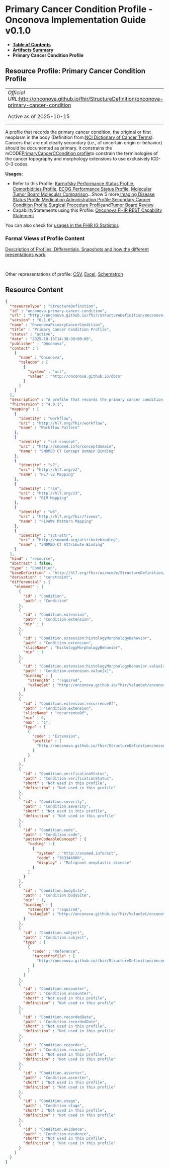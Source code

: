 # Primary Cancer Condition Profile - Onconova Implementation Guide v0.1.0

* [**Table of Contents**](toc.md)
* [**Artifacts Summary**](artifacts.md)
* **Primary Cancer Condition Profile**

## Resource Profile: Primary Cancer Condition Profile 

| | |
| :--- | :--- |
| *Official URL*:http://onconova.github.io/fhir/StructureDefinition/onconova-primary-cancer-condition | *Version*:0.1.0 |
| Active as of 2025-10-15 | *Computable Name*:OnconovaPrimaryCancerCondition |

 
A profile that records the primary cancer condition, the original or first neoplasm in the body (Definition from:[NCI Dictionary of Cancer Terms](https://www.cancer.gov/publications/dictionaries/cancer-terms/def/primary-tumor)). Cancers that are not clearly secondary (i.e., of uncertain origin or behavior) should be documented as primary. 
It constrains the mCODE[PrimaryCancerCCondition profile](http://hl7.org/fhir/us/mcode/StructureDefinition/mcode-primary-cancer-condition)to constrain the terminologies of the cancer topography and morphology extensions to use exclusively ICD-O-3 codes. 

**Usages:**

* Refer to this Profile: [Karnofsky Performance Status Profile](StructureDefinition-onconova-Karnofsky-performance-status.md), [Comorbidities Profile](StructureDefinition-onconova-comorbidities.md), [ECOG Performance Status Profile](StructureDefinition-onconova-ecog-performance-status.md), [Molecular Tumor Board Molecular Comparison](StructureDefinition-onconova-ext-molecular-tumor-board-molecular-comparison.md)...Show 5 more,[Imaging Disease Status Profile](StructureDefinition-onconova-imaging-disease-status.md),[Medication Administration Profile](StructureDefinition-onconova-medication-administration.md),[Secondary Cancer Condition Profile](StructureDefinition-onconova-secondary-cancer-condition.md),[Surgical Procedure Profile](StructureDefinition-onconova-surgical-procedure.md)and[Tumor Board Review](StructureDefinition-onconova-tumor-board-review.md)
* CapabilityStatements using this Profile: [Onconova FHIR REST Capability Statement](CapabilityStatement-onconova-capability-statement.md)

You can also check for [usages in the FHIR IG Statistics](https://packages2.fhir.org/xig/onconova.fhir|current/StructureDefinition/onconova-primary-cancer-condition)

### Formal Views of Profile Content

 [Description of Profiles, Differentials, Snapshots and how the different presentations work](http://build.fhir.org/ig/FHIR/ig-guidance/readingIgs.html#structure-definitions). 

 

Other representations of profile: [CSV](StructureDefinition-onconova-primary-cancer-condition.csv), [Excel](StructureDefinition-onconova-primary-cancer-condition.xlsx), [Schematron](StructureDefinition-onconova-primary-cancer-condition.sch) 



## Resource Content

```json
{
  "resourceType" : "StructureDefinition",
  "id" : "onconova-primary-cancer-condition",
  "url" : "http://onconova.github.io/fhir/StructureDefinition/onconova-primary-cancer-condition",
  "version" : "0.1.0",
  "name" : "OnconovaPrimaryCancerCondition",
  "title" : "Primary Cancer Condition Profile",
  "status" : "active",
  "date" : "2025-10-15T14:38:38+00:00",
  "publisher" : "Onconova",
  "contact" : [
    {
      "name" : "Onconova",
      "telecom" : [
        {
          "system" : "url",
          "value" : "http://onconova.github.io/docs"
        }
      ]
    }
  ],
  "description" : "A profile that records the primary cancer condition, the original or first neoplasm in the body (Definition from: [NCI Dictionary of Cancer Terms](https://www.cancer.gov/publications/dictionaries/cancer-terms/def/primary-tumor)). Cancers that are not clearly secondary (i.e., of uncertain origin or behavior) should be documented as primary.\n\nIt constrains the mCODE [PrimaryCancerCCondition profile](http://hl7.org/fhir/us/mcode/StructureDefinition/mcode-primary-cancer-condition) to constrain the terminologies of the cancer topography and morphology extensions to use exclusively ICD-O-3 codes.",
  "fhirVersion" : "4.0.1",
  "mapping" : [
    {
      "identity" : "workflow",
      "uri" : "http://hl7.org/fhir/workflow",
      "name" : "Workflow Pattern"
    },
    {
      "identity" : "sct-concept",
      "uri" : "http://snomed.info/conceptdomain",
      "name" : "SNOMED CT Concept Domain Binding"
    },
    {
      "identity" : "v2",
      "uri" : "http://hl7.org/v2",
      "name" : "HL7 v2 Mapping"
    },
    {
      "identity" : "rim",
      "uri" : "http://hl7.org/v3",
      "name" : "RIM Mapping"
    },
    {
      "identity" : "w5",
      "uri" : "http://hl7.org/fhir/fivews",
      "name" : "FiveWs Pattern Mapping"
    },
    {
      "identity" : "sct-attr",
      "uri" : "http://snomed.org/attributebinding",
      "name" : "SNOMED CT Attribute Binding"
    }
  ],
  "kind" : "resource",
  "abstract" : false,
  "type" : "Condition",
  "baseDefinition" : "http://hl7.org/fhir/us/mcode/StructureDefinition/mcode-primary-cancer-condition|4.0.0",
  "derivation" : "constraint",
  "differential" : {
    "element" : [
      {
        "id" : "Condition",
        "path" : "Condition"
      },
      {
        "id" : "Condition.extension",
        "path" : "Condition.extension",
        "min" : 1
      },
      {
        "id" : "Condition.extension:histologyMorphologyBehavior",
        "path" : "Condition.extension",
        "sliceName" : "histologyMorphologyBehavior",
        "min" : 1
      },
      {
        "id" : "Condition.extension:histologyMorphologyBehavior.value[x]",
        "path" : "Condition.extension.value[x]",
        "binding" : {
          "strength" : "required",
          "valueSet" : "http://onconova.github.io/fhir/ValueSet/onconova-vs-icdo3-morphology-behavior|0.1.0"
        }
      },
      {
        "id" : "Condition.extension:recurrenceOf",
        "path" : "Condition.extension",
        "sliceName" : "recurrenceOf",
        "min" : 0,
        "max" : "1",
        "type" : [
          {
            "code" : "Extension",
            "profile" : [
              "http://onconova.github.io/fhir/StructureDefinition/onconova-ext-recurrence-of|0.1.0"
            ]
          }
        ]
      },
      {
        "id" : "Condition.verificationStatus",
        "path" : "Condition.verificationStatus",
        "short" : "Not used in this profile",
        "definition" : "Not used in this profile"
      },
      {
        "id" : "Condition.severity",
        "path" : "Condition.severity",
        "short" : "Not used in this profile",
        "definition" : "Not used in this profile"
      },
      {
        "id" : "Condition.code",
        "path" : "Condition.code",
        "patternCodeableConcept" : {
          "coding" : [
            {
              "system" : "http://snomed.info/sct",
              "code" : "363346000",
              "display" : "Malignant neoplastic disease"
            }
          ]
        }
      },
      {
        "id" : "Condition.bodySite",
        "path" : "Condition.bodySite",
        "min" : 1,
        "binding" : {
          "strength" : "required",
          "valueSet" : "http://onconova.github.io/fhir/ValueSet/onconova-vs-icdo3-topography|0.1.0"
        }
      },
      {
        "id" : "Condition.subject",
        "path" : "Condition.subject",
        "type" : [
          {
            "code" : "Reference",
            "targetProfile" : [
              "http://onconova.github.io/fhir/StructureDefinition/onconova-cancer-patient|0.1.0"
            ]
          }
        ]
      },
      {
        "id" : "Condition.encounter",
        "path" : "Condition.encounter",
        "short" : "Not used in this profile",
        "definition" : "Not used in this profile"
      },
      {
        "id" : "Condition.recordedDate",
        "path" : "Condition.recordedDate",
        "short" : "Not used in this profile",
        "definition" : "Not used in this profile"
      },
      {
        "id" : "Condition.recorder",
        "path" : "Condition.recorder",
        "short" : "Not used in this profile",
        "definition" : "Not used in this profile"
      },
      {
        "id" : "Condition.asserter",
        "path" : "Condition.asserter",
        "short" : "Not used in this profile",
        "definition" : "Not used in this profile"
      },
      {
        "id" : "Condition.stage",
        "path" : "Condition.stage",
        "short" : "Not used in this profile",
        "definition" : "Not used in this profile"
      },
      {
        "id" : "Condition.evidence",
        "path" : "Condition.evidence",
        "short" : "Not used in this profile",
        "definition" : "Not used in this profile"
      }
    ]
  }
}

```
